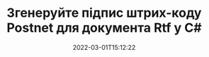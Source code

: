 ---
############################# Static ############################
layout: "auto-gen-signature"
date: 2022-03-01T15:12:22
draft: false
operation: Sign
signaturetype: Barcode
codetype: Postnet
fileformat: Rtf
productName: .NET
lang: uk
productCode: net
otherformats: pdf doc docx docm dot dotm dotx odt ott rtf xls xlsx xlsm xlsb csv ods ots xltx xltm ppt pptx pps ppsx odp otp potx potm pptm ppsm png jpg bmp gif tiff svg webp wmf
breadcrumb: Put  Barcode signature on Rtf for C#

############################# Head ############################
head_title: "Документ eSign Rtf зі штрих-кодом Postnet у C#"
head_description: "Створіть підпис штрих-коду Postnet і додайте його в документ Rtf за допомогою .NET за допомогою кількох рядків коду. Використовуйте API підпису документів GroupDocs для підпису різних форматів файлів."

############################# Header ############################
title: "Згенеруйте підпис штрих-коду Postnet для документа Rtf у C#"
description: "Електронно підписуйте свої ділові документи Rtf штрих-кодом Postnet. Згенеруйте підпис штрих-коду швидко та легко за допомогою кількох рядків коду, щоб налаштувати параметри підпису."
bg_image: "https://cms.admin.containerize.com/templates/aspose/App_Themes/V3/images/bg/header1.png"
bg_overlay: false
button:
    enable: true

############################# SubMenu ############################
submenu:
    enable: true

    left:
        img_alt: "GroupDocs.Signature for .NET"
        image: "https://cms.admin.containerize.com/templates/groupdocs/images/product-logos/90x90-noborder/groupdocs-signature-net.png"
        product: "GroupDocs.Signature"
        platform: ".NET"



############################# About ############################
about:
    enable: true
    title: "Про API підписів штрих-кодів GroupDocs.Signature for .NET."
    content: |
        [GroupDocs.Signature for .NET](https://products.groupdocs.com/signature/net/) — це швидкий і простий API для керування електронним підписом цифрових документів за допомогою таких типів штрих-кодів, як UPCA, UPCE, EAN13, EAN14, Code39, Code39Extended, Code128, Codabar, Postnet, ISBN , ITF14 та багато інших. Клієнти можуть легко створювати штрих-коди з необхідним текстом і розміщувати їх у PDF, документах Microsoft Office Words, робочих книгах Microsoft Office Excel, презентаціях MS PowerPoint, файлах Adobe Photoshop і різних форматах зображень. Штрих-коди, розміщені в документах, можна оновлювати, шукати, перевіряти, видаляти або переглядати. Крім того, підтримується налаштування штрих-кодів.
    

############################# Steps ############################
steps:
    enable: true
    title_left: "Кроки для підпису Rtf за допомогою Barcode у C#"
    content_left: |
        [GroupDocs.Signature for .NET](https://products.groupdocs.com/signature/net/) надає можливість швидко та легко підписувати документи Rtf за допомогою підписів Barcode.
        
        * Створіть екземпляр класу підпису, який надає файл Rtf, який має бути підписаний як шлях або потік пам’яті
        * Створіть екземпляр класу SignOptions і встановіть усі потрібні дані.
        * Викликати метод Signature.Sign(), передаючи вихідний файл Rtf або потік пам’яті

    title_right: " Системні вимоги"
    content_right: |
        GroupDocs.Signature for .NET підтримуються на всіх основних платформах і операційних системах. Перш ніж виконувати наведений нижче код, переконайтеся, що у вашій системі встановлено такі передумови.

        * Операційні системи: Microsoft Windows, Linux, MacOS
        * Середовища розробки: Microsoft Visual Studio, Xamarin, MonoDevelop
        * Frameworks: .NET Framework, .NET Standard, .NET Core, Mono
        * Отримайте останню версію GroupDocs.Signature for .NET від [Nuget](https://www.nuget.org/packages/groupdocs.signature)
         
    code: |
        ```csharp    
        
        // Set up input Rtf file
        string filePath = "input.rtf";
        // Set up output file
        string outputFilePath = "output.rtf";

        // Instantiate Signature for input file
        using (var signature = new GroupDocs.Signature.Signature(filePath))
        {
                // create barcode option with predefined barcode text
                var options = new BarcodeSignOptions("BC12345678")
                {
                    // setup Barcode encoding type
                    EncodeType = BarcodeTypes.Postnet,

                    // set signature position
                    Left = 50,
                    Top = 50,
                    Width = 200,
                    Height = 50                                        
                };
                
                // sign Rtf document
                SignResult result = signature.Sign(outputFilePath, options);
        }

        ```

############################# Demos ############################
demos:
    enable: true
    title: "Підпис документів Rtf за допомогою Barcode Live Demo"
    content: |
       Підпишіть файл Rtf різними підписами просто зараз, відвідавши веб-сайт [GroupDocs.Signature App](https://products.groupdocs.app/signature/family). Безкоштовна онлайн-демоверсія чекає на вас.

        
############################# About Formats ############################
about_formats:
    enable: true
    format:
        # format loop
        - icon: "fas fa-barcode"
          title: "About Postnet Barcode"
          content: |
            POSTNET (Postal Numeric Encoding Technique) — це символіка штрих-коду, яка використовується Поштовою службою Сполучених Штатів для допомоги у направленні пошти.
          characterset: |
             Числові цифри (0-9).
          textcapacity: |
             До 11 символів.
          image: |
             iVBORw0KGgoAAAANSUhEUgAAACcAAAAjCAYAAAAXMhMjAAAAAXNSR0IArs4c6QAAAARnQU1BAACxjwv8YQUAAAAJcEhZcwAADsMAAA7DAcdvqGQAAACeSURBVFhH7c7BCkMxEELR/P9Pp1LoRrCXpi4Cbw5kIRKZtS82x52a407Ncae+HrfWer8Pyr+i/3NcQv/nuIT+z3EJ/X/Ocf9mlxuhsXZ2uREaa2eXG6Gxdna5ERprZ5cbobF2drkRGmtnlxuhsXZ2uREaa2eXG6Gxdna5ERprZ5cbobF2drkRGmtnlxuhsXZ2ubnAHHdqjjt18XF7vwDevzbHqsQWPwAAAABJRU5ErkJggg==

          link: ""

############################# More Formats ############################
more_formats:
    enable: true
    title: "Інші підтримувані підписи Barcode для C#"
    content: |
        "Ви також можете підписати Rtf іншими типами підписів. Перегляньте список нижче."
    format: 
        
       
back_to_top:
    enable: true
---